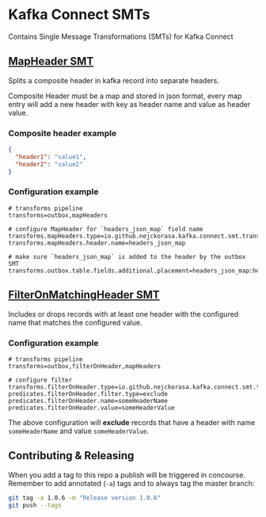 # Kafka Connect SMTs

Contains Single Message Transformations (SMTs) for Kafka Connect

## [MapHeader SMT](src/main/java/io/github/nejckorasa/kafka/connect/smt/transforms/MapHeader.java) 

Splits a composite header in kafka record into separate headers. 

Composite Header must be a map and stored in json format, every map entry will add a new header with key as header name and value as header value.

### Composite header example
```json
{
  "header1": "value1",
  "header2": "value2"
}
```

### Configuration example

```properties
# transforms pipeline 
transforms=outbox,mapHeaders

# configure MapHeader for `headers_json_map` field name
transforms.mapHeaders.type=io.github.nejckorasa.kafka.connect.smt.transforms.MapHeader
transforms.mapHeaders.header.name=headers_json_map

# make sure `headers_json_map` is added to the header by the outbox SMT
transforms.outbox.table.fields.additional.placement=headers_json_map:header
```

## [FilterOnMatchingHeader SMT](src/main/java/io/github/nejckorasa/kafka/connect/smt/transforms/FilterOnMatchingHeader.java) 

Includes or drops records with at least one header with the configured name that matches the configured value. 

### Configuration example

```properties
# transforms pipeline 
transforms=outbox,filterOnHeader,mapHeaders

# configure filter
transforms.filterOnHeader.type=io.github.nejckorasa.kafka.connect.smt.transforms.FilterOnMatchingHeader
predicates.filterOnHeader.filter.type=exclude
predicates.filterOnHeader.name=someHeaderName
predicates.filterOnHeader.value=someHeaderValue
```

The above configuration will **exclude** records that have a header with name `someHeaderName` and value `someHeaderValue`.


## Contributing & Releasing
When you add a tag to this repo a publish will be triggered in concourse. Remember to add annotated (`-a`) tags and 
to always tag the master branch:

```bash
git tag -a 1.0.6 -m "Release version 1.0.6"
git push --tags
```
